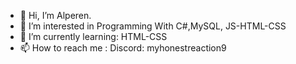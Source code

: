 - 👋 Hi, I’m Alperen.
- 👀 I’m interested in Programming With C#,MySQL, JS-HTML-CSS
- 🌱 I’m currently learning: HTML-CSS 
- 📫 How to reach me :
Discord: myhonestreaction9

<!---
Alperen55555/Alperen55555 is a ✨ special ✨ repository because its `README.md` (this file) appears on your GitHub profile.
You can click the Preview link to take a look at your changes.
--->
